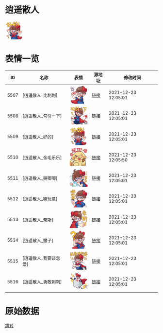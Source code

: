 # 逍遥散人

<img src="./cover.png" height="60" alt="cover" />

# 表情一览

|ID|名称|表情|源地址|修改时间|
|----|----|----|----|----|
|5507|[逍遥散人_比刺刺]|<img src="./pic/005507_%5B逍遥散人_比刺刺%5D.png" height="60" alt="比刺刺"/>|[链接](http://i0.hdslb.com/bfs/emote/df9a48dd9d8e4766842593deefbe16e4fcf8b82f.png)|2021-12-23 12:05:01|
|5508|[逍遥散人_勾引一下]|<img src="./pic/005508_%5B逍遥散人_勾引一下%5D.png" height="60" alt="勾引一下"/>|[链接](http://i0.hdslb.com/bfs/emote/d0532145130757290a9d2c34d812da1111ae786b.png)|2021-12-23 12:05:01|
|5509|[逍遥散人_好的]|<img src="./pic/005509_%5B逍遥散人_好的%5D.png" height="60" alt="好的"/>|[链接](http://i0.hdslb.com/bfs/emote/5b14366494b3afa3a102ee76c21c87f5f84ef162.png)|2021-12-23 12:05:01|
|5510|[逍遥散人_金毛乐乐]|<img src="./pic/005510_%5B逍遥散人_金毛乐乐%5D.png" height="60" alt="金毛乐乐"/>|[链接](http://i0.hdslb.com/bfs/emote/54e266603fa178d21d9849feeda5c7a3f0ce001b.png)|2021-12-23 12:05:50|
|5511|[逍遥散人_哭唧唧]|<img src="./pic/005511_%5B逍遥散人_哭唧唧%5D.png" height="60" alt="哭唧唧"/>|[链接](http://i0.hdslb.com/bfs/emote/27494069f6e11a10b161d6a8c5c7b55ebfc1b1a1.png)|2021-12-23 12:05:01|
|5512|[逍遥散人_嘛玩意]|<img src="./pic/005512_%5B逍遥散人_嘛玩意%5D.png" height="60" alt="嘛玩意"/>|[链接](http://i0.hdslb.com/bfs/emote/9d8e8d61ccd70b65d6dc2e17f5f25f15989c67f0.png)|2021-12-23 12:05:01|
|5513|[逍遥散人_奈斯]|<img src="./pic/005513_%5B逍遥散人_奈斯%5D.png" height="60" alt="奈斯"/>|[链接](http://i0.hdslb.com/bfs/emote/f15d819019b9d07433560aca5308b86245e65e77.png)|2021-12-23 12:05:01|
|5514|[逍遥散人_撒子]|<img src="./pic/005514_%5B逍遥散人_撒子%5D.png" height="60" alt="撒子"/>|[链接](http://i0.hdslb.com/bfs/emote/d297b62f9c1999923596ecc52f2d2dd70e3d0148.png)|2021-12-23 12:05:01|
|5515|[逍遥散人_我要谈恋爱]|<img src="./pic/005515_%5B逍遥散人_我要谈恋爱%5D.png" height="60" alt="我要谈恋爱"/>|[链接](http://i0.hdslb.com/bfs/emote/d319dfd511bd844abc7e460764877dcfec7c03e9.png)|2021-12-23 12:05:01|
|5516|[逍遥散人_勇敢刺刺]|<img src="./pic/005516_%5B逍遥散人_勇敢刺刺%5D.png" height="60" alt="勇敢刺刺"/>|[链接](http://i0.hdslb.com/bfs/emote/19cae4b3b9091576e0a9e4059a5b73271d5cfc84.png)|2021-12-23 12:05:01|

# 原始数据

[跳转](./raw.json)


